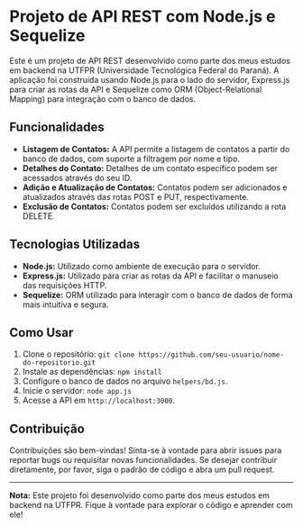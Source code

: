 # Projeto de API REST com Node.js e Sequelize

Este é um projeto de API REST desenvolvido como parte dos meus estudos em backend na UTFPR (Universidade Tecnológica Federal do Paraná). A aplicação foi construída usando Node.js para o lado do servidor, Express.js para criar as rotas da API e Sequelize como ORM (Object-Relational Mapping) para integração com o banco de dados.

## Funcionalidades

- **Listagem de Contatos:** A API permite a listagem de contatos a partir do banco de dados, com suporte a filtragem por nome e tipo.
- **Detalhes do Contato:** Detalhes de um contato específico podem ser acessados através do seu ID.
- **Adição e Atualização de Contatos:** Contatos podem ser adicionados e atualizados através das rotas POST e PUT, respectivamente.
- **Exclusão de Contatos:** Contatos podem ser excluídos utilizando a rota DELETE.

## Tecnologias Utilizadas

- **Node.js:** Utilizado como ambiente de execução para o servidor.
- **Express.js:** Utilizado para criar as rotas da API e facilitar o manuseio das requisições HTTP.
- **Sequelize:** ORM utilizado para interagir com o banco de dados de forma mais intuitiva e segura.

## Como Usar

1. Clone o repositório: `git clone https://github.com/seu-usuario/nome-do-repositorio.git`
2. Instale as dependências: `npm install`
3. Configure o banco de dados no arquivo `helpers/bd.js`.
4. Inicie o servidor: `node app.js`
5. Acesse a API em `http://localhost:3000`.

## Contribuição

Contribuições são bem-vindas! Sinta-se à vontade para abrir issues para reportar bugs ou requisitar novas funcionalidades. Se desejar contribuir diretamente, por favor, siga o padrão de código e abra um pull request.

---

**Nota:** Este projeto foi desenvolvido como parte dos meus estudos em backend na UTFPR. Fique à vontade para explorar o código e aprender com ele!
